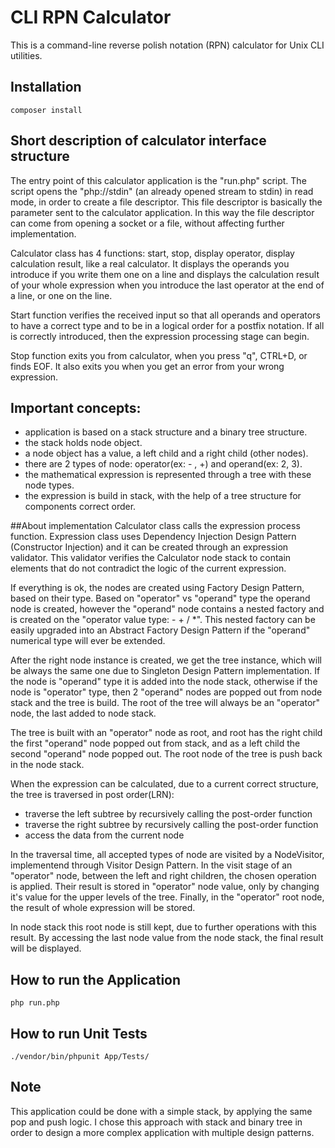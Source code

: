 # CLI RPN Calculator

This is a command-line reverse polish notation (RPN) calculator for Unix CLI utilities.

## Installation

```
composer install
```
## Short description of calculator interface structure
The entry point of this calculator application is the "run.php" script. The script opens the "php://stdin" 
(an already opened stream to stdin) in read mode, in order to create a file descriptor. This file descriptor is basically 
the parameter sent to the calculator application. In this way the file descriptor can come from opening a socket or a file,
without affecting further implementation.

Calculator class has 4 functions: start, stop, display operator, display calculation result, like a real calculator.
It displays the operands you introduce if you write them one on a line and displays the calculation result of your whole 
expression when you introduce the last operator at the end of a line, or one on the line.

Start function verifies the received input so that all operands and operators to have a correct type and to be in a logical
order for a postfix notation. If all is correctly introduced, then the expression processing stage can begin. 

Stop function exits you from calculator, when you press "q", CTRL+D, or finds EOF. It also exits you when you get an 
error from your wrong expression.

## Important concepts:
   - application is based on a stack structure and a binary tree structure.
   - the stack holds node object.
   - a node object has a value, a left child and a right child (other nodes).
   - there are 2 types of node: operator(ex: - , +) and operand(ex: 2, 3).
   - the mathematical expression is represented through a tree with these node types.
   - the expression is build in stack, with the help of a tree structure for components correct order.
   
##About implementation
Calculator class calls the expression process function.
Expression class uses Dependency Injection Design Pattern (Constructor Injection) and it can be created through an
expression validator. This validator verifies the Calculator node stack to contain elements that do not contradict the 
logic of the current expression.
 
If everything is ok, the nodes are created using Factory Design Pattern, based on their
type. Based on "operator" vs "operand" type the operand node is created, however the "operand" node contains a nested 
factory and is created on the "operator value type: - + / *". This nested factory can be easily upgraded into 
an Abstract Factory Design Pattern if the "operand" numerical type will ever be extended.

After the right node instance is created, we get the tree instance, which will be always the same one due to Singleton 
Design Pattern implementation. If the node is "operand" type it is added into the node stack, otherwise if the node is "operator" type, then 
2 "operand" nodes are popped out from node stack and the tree is build. The root of the tree will always be an "operator" 
node, the last added to node stack.

The tree is built with an "operator" node as root, and root has the right child the first "operand" node popped out from 
stack, and as a left child the second "operand" node popped out. The root node of the tree is push back in the node stack.

When the expression can be calculated, due to a current correct structure, the tree is traversed in post order(LRN):
- traverse the left subtree by recursively calling the post-order function
- traverse the right subtree by recursively calling the post-order function
- access the data from the current node

In the traversal time, all accepted types of node are visited by a NodeVisitor, implementend through Visitor Design Pattern.
In the visit stage of an "operator" node, between the left and right children, the chosen operation is applied. Their 
result is stored in "operator" node value, only by changing it's value for the upper levels of the tree. 
Finally, in the "operator" root node, the result of whole expression will be stored.

In node stack this root node is still kept, due to further operations with this result. By accessing the last node value
from the node stack, the final result will be displayed.


## How to run the Application

```
php run.php
```


## How to run Unit Tests

```
./vendor/bin/phpunit App/Tests/
```

## Note
This application could be done with a simple stack, by applying the same pop and push logic.
I chose this approach with stack and binary tree in order to design a more complex application with multiple design patterns.
 
